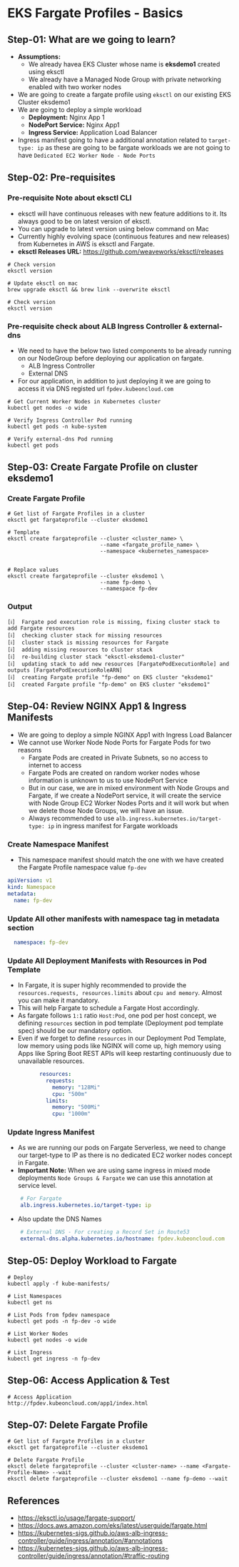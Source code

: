 # EKS Fargate Profiles - Basics

## Step-01: What are we going to learn?
- **Assumptions:**
  - We already havea EKS Cluster whose name is **eksdemo1** created using eksctl
  - We already have a Managed Node Group with private networking enabled with two worker nodes
- We are going to create a fargate profile using `eksctl` on our existing EKS Cluster eksdemo1
- We are going to deploy a simple workload
  - **Deployment:** Nginx App 1
  - **NodePort Service:** Nginx App1 
  - **Ingress Service:** Application Load Balancer 
- Ingress manifest going to have a additional annotation related to `target-type: ip` as these are going to be fargate workloads we are not going to have `Dedicated EC2 Worker Node - Node Ports`

## Step-02: Pre-requisites
### Pre-requisite Note about eksctl CLI
- eksctl will have continuous releases with new feature additions to it. Its always good to be on latest version of eksctl. 
- You can upgrade to latest version using below command on Mac
- Currently highly evolving space (continuous features and new releases) from Kubernetes in AWS is eksctl and Fargate. 
- **eksctl Releases URL:** https://github.com/weaveworks/eksctl/releases
```
# Check version
eksctl version

# Update eksctl on mac
brew upgrade eksctl && brew link --overwrite eksctl

# Check version
eksctl version
```

### Pre-requisite check about ALB Ingress Controller & external-dns
- We need to have the below two listed components to be already running on our NodeGroup before deploying our application on fargate. 
  - ALB Ingress Controller
  - External DNS
- For our application, in addition to just deploying it we are going to access it via DNS registed url `fpdev.kubeoncloud.com`

```
# Get Current Worker Nodes in Kubernetes cluster
kubectl get nodes -o wide

# Verify Ingress Controller Pod running
kubectl get pods -n kube-system

# Verify external-dns Pod running
kubectl get pods
```

## Step-03: Create Fargate Profile on cluster eksdemo1
### Create Fargate Profile
```
# Get list of Fargate Profiles in a cluster
eksctl get fargateprofile --cluster eksdemo1

# Template
eksctl create fargateprofile --cluster <cluster_name> \
                             --name <fargate_profile_name> \
                             --namespace <kubernetes_namespace>


# Replace values
eksctl create fargateprofile --cluster eksdemo1 \
                             --name fp-demo \
                             --namespace fp-dev
```

### Output
```log
[ℹ]  Fargate pod execution role is missing, fixing cluster stack to add Fargate resources
[ℹ]  checking cluster stack for missing resources
[ℹ]  cluster stack is missing resources for Fargate
[ℹ]  adding missing resources to cluster stack
[ℹ]  re-building cluster stack "eksctl-eksdemo1-cluster"
[ℹ]  updating stack to add new resources [FargatePodExecutionRole] and outputs [FargatePodExecutionRoleARN]
[ℹ]  creating Fargate profile "fp-demo" on EKS cluster "eksdemo1"
[ℹ]  created Fargate profile "fp-demo" on EKS cluster "eksdemo1"
```
## Step-04: Review NGINX App1 & Ingress Manifests
- We are going to deploy a simple NGINX App1 with Ingress Load Balancer
- We cannot use Worker Node Node Ports for Fargate Pods for two reasons
  - Fargate Pods are created in Private Subnets, so no access to internet to access
  - Fargate Pods are created on random worker nodes whose information is unknown to us to use NodePort Service
  - But in our case, we are in mixed environment with Node Groups and Fargate, if we create a NodePort service, it will create the service with Node Group EC2 Worker Nodes Ports and it will work but when we delete those Node Groups, we will have an issue. 
  - Always recommended to use `alb.ingress.kubernetes.io/target-type: ip` in ingress manifest for Fargate workloads
### Create Namespace Manifest 
- This namespace manifest should match the one with we have created the Fargate Profile namespace value `fp-dev`
```yml
apiVersion: v1
kind: Namespace
metadata: 
  name: fp-dev
```

### Update All other manifests with namespace tag in metadata section
```yml
  namespace: fp-dev 
```

### Update All Deployment Manifests with Resources in Pod Template
- In Fargate, it is super highly recommended to provide the `resources.requests, resources.limits` about `cpu and memory`.  Almost you can make it mandatory. 
- This will help Fargate to schedule a Fargate Host accordingly. 
- As fargate follows `1:1` ratio `Host:Pod`, one pod per host concept, we defining `resources` section in pod template (Deployment pod template spec) should be our mandatory option.
- Even if we forget to define `resources` in our Deployment Pod Template, low memory using pods like NGINX will come up, high memory using Apps like Spring Boot REST APIs will keep restarting continuously due to unavailable resources.
```yml
          resources:
            requests:
              memory: "128Mi"
              cpu: "500m"
            limits:
              memory: "500Mi"
              cpu: "1000m"    
```

### Update Ingress Manifest
- As we are running our pods on Fargate Serverless, we need to change our target-type to IP as there is no dedicated EC2 worker nodes concept in Fargate. 
- **Important Note:** When we are using same ingress in mixed mode deployments `Node Groups & Fargate` we can use this annotation at service level.
```yml
    # For Fargate
    alb.ingress.kubernetes.io/target-type: ip    
```
- Also update the DNS Names
```yml
    # External DNS - For creating a Record Set in Route53
    external-dns.alpha.kubernetes.io/hostname: fpdev.kubeoncloud.com   
```

## Step-05: Deploy Workload to Fargate
```
# Deploy 
kubectl apply -f kube-manifests/

# List Namespaces
kubectl get ns

# List Pods from fpdev namespace
kubectl get pods -n fp-dev -o wide

# List Worker Nodes
kubectl get nodes -o wide

# List Ingress
kubectl get ingress -n fp-dev
```

## Step-06: Access Application & Test
```
# Access Application
http://fpdev.kubeoncloud.com/app1/index.html
```


## Step-07: Delete Fargate Profile
```
# Get list of Fargate Profiles in a cluster
eksctl get fargateprofile --cluster eksdemo1

# Delete Fargate Profile
eksctl delete fargateprofile --cluster <cluster-name> --name <Fargate-Profile-Name> --wait
eksctl delete fargateprofile --cluster eksdemo1 --name fp-demo --wait
```

## References
- https://eksctl.io/usage/fargate-support/
- https://docs.aws.amazon.com/eks/latest/userguide/fargate.html
- https://kubernetes-sigs.github.io/aws-alb-ingress-controller/guide/ingress/annotation/#annotations
- https://kubernetes-sigs.github.io/aws-alb-ingress-controller/guide/ingress/annotation/#traffic-routing